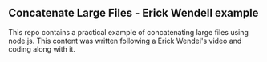 ## Concatenate Large Files - Erick Wendell example

This repo contains a practical example of concatenating large files using node.js.
This content was written following a Erick Wendel's video and coding along with it.